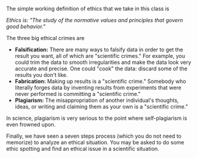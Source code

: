 The simple working definition of ethics that we take in this class is  
  
_Ethics is: "The study of the normative values and principles that govern good behavior."_

The three big ethical crimes are

- **Falsification:** There are many ways to falsify data in order to get the result you want, all of which are "scientific crimes." For example, you could trim the data to smooth irregularities and make the data look very accurate and precise. One could "cook" the data: discard some of the results you don't like.
- **Fabrication:** Making up results is a "scientific crime." Somebody who literally forges data by inventing results from experiments that were never performed is committing a "scientific crime."
- **Plagiarism:** The misappropriation of another individual's thoughts, ideas, or writing and claiming them as your own is a "scientific crime."

In science, plagiarism is very serious to the point where self-plagiarism is even frowned upon.

Finally, we have seen a seven steps process (which you do not need to memorize) to analyze an ethical situation. You may be asked to do some ethic spotting and find an ethical issue in a scientific situation.